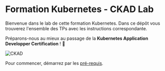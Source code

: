 # Formation Kubernetes - CKAD Lab

Bienvenue dans le lab de cette formation Kubernetes. Dans ce dépôt vous trouverez l'ensemble des TPs avec les instructions correspondante.

Préparons-nous au mieux au passage de la **Kubernetes Application Developper Certification** ! 🚀

![CKAD](https://miro.medium.com/v2/resize:fit:1400/1*qz1OCBZdKM_Q4dvFcKGZ8g.png)

Pour commencer, démarrez par les [pré-requis](0_prerequis.md).